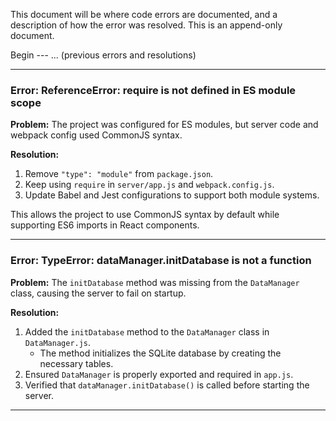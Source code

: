 This document will be where code errors are documented, and a description of how the error was resolved. This is an append-only document.

Begin ---
... (previous errors and resolutions)

---

### Error: ReferenceError: require is not defined in ES module scope

**Problem:**
The project was configured for ES modules, but server code and webpack config used CommonJS syntax.

**Resolution:**
1. Remove `"type": "module"` from `package.json`.
2. Keep using `require` in `server/app.js` and `webpack.config.js`.
3. Update Babel and Jest configurations to support both module systems.

This allows the project to use CommonJS syntax by default while supporting ES6 imports in React components.

---

### Error: TypeError: dataManager.initDatabase is not a function

**Problem:**
The `initDatabase` method was missing from the `DataManager` class, causing the server to fail on startup.

**Resolution:**
1. Added the `initDatabase` method to the `DataManager` class in `DataManager.js`.
   - The method initializes the SQLite database by creating the necessary tables.
2. Ensured `DataManager` is properly exported and required in `app.js`.
3. Verified that `dataManager.initDatabase()` is called before starting the server.

---